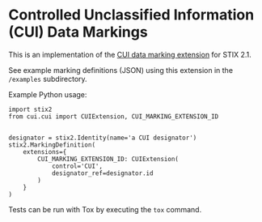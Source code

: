 # Controlled Unclassified Information (CUI) Data Markings

This is an implementation of the
[CUI data marking extension](https://github.com/oasis-open/cti-stix-common-objects/blob/main/extension-definition-specifications/cui-marking-definition-dff/STIX-2.1-CUI-marking.adoc) for STIX 2.1.

See example marking definitions (JSON) using this extension in the `/examples` subdirectory.

Example Python usage:

```
import stix2
from cui.cui import CUIExtension, CUI_MARKING_EXTENSION_ID


designator = stix2.Identity(name='a CUI designator')
stix2.MarkingDefinition(
    extensions={
        CUI_MARKING_EXTENSION_ID: CUIExtension(
            control='CUI',
            designator_ref=designator.id
        )
    }
)
```

Tests can be run with Tox by executing the `tox` command.
